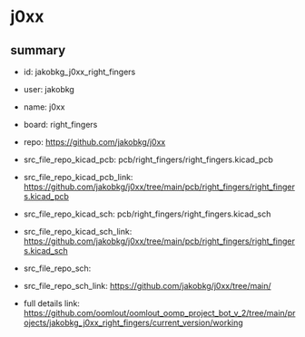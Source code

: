 # j0xx
 
## summary 
* id: jakobkg_j0xx_right_fingers
* user: jakobkg
* name: j0xx
* board: right_fingers
* repo: https://github.com/jakobkg/j0xx
* src_file_repo_kicad_pcb: pcb/right_fingers/right_fingers.kicad_pcb
* src_file_repo_kicad_pcb_link: https://github.com/jakobkg/j0xx/tree/main/pcb/right_fingers/right_fingers.kicad_pcb
* src_file_repo_kicad_sch: pcb/right_fingers/right_fingers.kicad_sch
* src_file_repo_kicad_sch_link: https://github.com/jakobkg/j0xx/tree/main/pcb/right_fingers/right_fingers.kicad_sch

* src_file_repo_sch: 
* src_file_repo_sch_link: https://github.com/jakobkg/j0xx/tree/main/
* full details link: https://github.com/oomlout/oomlout_oomp_project_bot_v_2/tree/main/projects/jakobkg_j0xx_right_fingers/current_version/working  






